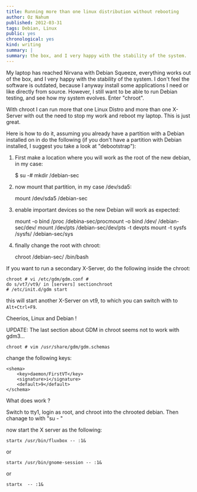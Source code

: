 ```yaml
---
title: Running more than one linux distribution without rebooting
author: Oz Nahum
published: 2012-03-31
tags: Debian, Linux
public: yes
chronological: yes
kind: writing 
summary: |
summary: the box, and I very happy with the stability of the system.
---
```


My laptop has reached Nirvana with Debian Squeeze, everything works out
of the box, and I very happy with the stability of the system. I don't
feel the software is outdated, because I anyway install some
applications I need or like directly from source.
However, I still want to be able to run Debian testing, and see how my
system evolves. Enter "chroot". 

With chroot I can run more that one Linux Distro and more than one
X-Server with out the need to stop my work and reboot my laptop. This is
just great. 

Here is how to do it, assuming you already have a partition with a
Debian installed on in do the following (if you don't have a partition
with Debian installed, I suggest you take a look at "debootstrap"):

1. First make a location where you will work as the root of the new
debian, in my case:

    $ su -# mkdir /debian-sec


2. now mount that partition, in my case /dev/sda5:
    
    mount /dev/sda5 /debian-sec

3. enable important devices so the new Debian will work as expected:
    
    mount -o bind /proc /debina-sec/procmount -o bind /dev/ /debian-sec/dev/
    mount /dev/pts /debian-sec/dev/pts -t devpts 
    mount -t sysfs /sysfs/ /debian-sec/sys 

4. finally change the root with chroot:

    chroot /debian-sec/ /bin/bash

If you want to run a secondary X-Server, do the following inside the
chroot:

    chroot # vi /etc/gdm/gdm.conf # 
    do s/vt7/vt9/ in [servers] sectionchroot 
    # /etc/init.d/gdm start

this will start another X-Server on vt9, to which you can switch with to
`Alt+Ctrl+F9`. 

Cheerios, Linux and Debian !

UPDATE: The last section about GDM in chroot seems not to work with gdm3...

    chroot # vim /usr/share/gdm/gdm.schemas

change the following keys:
    
    <shema>
        <key>daemon/FirstVT</key>
        <signature>i</signature>
        <default>9</default>
    </schema>

What does work ?

Switch to tty1, login as root, and chroot into the chrooted debian. 
Then chanage to with "su - "

now start the X server as the following:

    startx /usr/bin/fluxbox -- :1&

or 

    startx /usr/bin/gnome-session -- :1&


or

    startx  -- :1&

